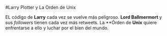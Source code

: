 #Larry Plotter y La Orden de Unix

EL código de **Larry** cada vez se vuelve más peligroso.
**Lord Ballmermort** y sus *followers* tienen cada vez más retweets.
La **Órden de **Unix** quiere enfrentarse a ello y luchar por el bien del mundo.

